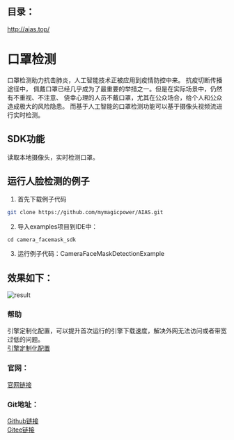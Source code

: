 ## 目录：
http://aias.top/

# 口罩检测
口罩检测助力抗击肺炎，人工智能技术正被应用到疫情防控中来。 抗疫切断传播途径中，
佩戴口罩已经几乎成为了最重要的举措之一。但是在实际场景中，仍然有不重视、不注意、
侥幸心理的人员不戴口罩，尤其在公众场合，给个人和公众造成极大的风险隐患。 
而基于人工智能的口罩检测功能可以基于摄像头视频流进行实时检测。

## SDK功能
读取本地摄像头，实时检测口罩。

## 运行人脸检测的例子
1. 首先下载例子代码
```bash
git clone https://github.com/mymagicpower/AIAS.git
```

2. 导入examples项目到IDE中：
```
cd camera_facemask_sdk
```

3. 运行例子代码：CameraFaceMaskDetectionExample


## 效果如下：
![result](https://aias-home.oss-cn-beijing.aliyuncs.com/AIAS/mask_sdk/face-masks.png)


### 帮助 
引擎定制化配置，可以提升首次运行的引擎下载速度，解决外网无法访问或者带宽过低的问题。         
[引擎定制化配置](http://aias.top/engine_cpu.html)

### 官网：
[官网链接](http://www.aias.top/)

### Git地址：   
[Github链接](https://github.com/mymagicpower/AIAS)    
[Gitee链接](https://gitee.com/mymagicpower/AIAS)   